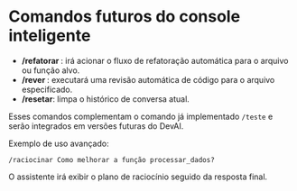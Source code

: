 # Comandos futuros do console inteligente

- **/refatorar <alvo>**: irá acionar o fluxo de refatoração automática para o arquivo ou função alvo.
- **/rever <arquivo>**: executará uma revisão automática de código para o arquivo especificado.
- **/resetar**: limpa o histórico de conversa atual.

Esses comandos complementam o comando já implementado `/teste` e serão integrados em versões futuras do DevAI.

Exemplo de uso avançado:

```
/raciocinar Como melhorar a função processar_dados?
```
O assistente irá exibir o plano de raciocínio seguido da resposta final.
